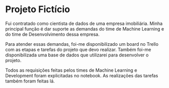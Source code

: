 # Projeto Fictício

Fui contratado como cientista de dados de uma empresa imobiliária. Minha principal função é dar suporte as demandas do time de Machine Learning e do time de Desenvolvimento dessa empresa.

Para atender essas demandas, foi-me disponibilizado um board no Trello com as etapas e tarefas do projeto que devo realizar. Também foi-me disponibilizada uma base de dados que utilizarei para desenvolver o projeto.

Todos as requisições feitas pelos times de Machine Learning e Development foram explicitadas no notebook. As realizações das tarefas também foram feitas lá.
